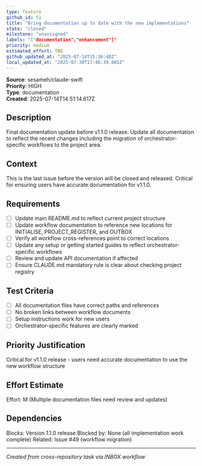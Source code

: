 ```yaml
---
type: feature
github_id: 51
title: "Bring documentation up to date with the new implementations"
state: "closed"
milestone: "unassigned"
labels: "["documentation","enhancement"]"
priority: medium
estimated_effort: TBD
github_updated_at: "2025-07-14T15:36:48Z"
local_updated_at: "2025-07-30T17:46:39.085Z"
---
```


**Source**: sesameh/claude-swift  
**Priority**: HIGH  
**Type**: documentation  
**Created**: 2025-07-14T14:51:14.617Z

## Description
Final documentation update before v1.1.0 release. Update all documentation to reflect the recent changes including the migration of orchestrator-specific workflows to the project area.

## Context
This is the last issue before the version will be closed and released. Critical for ensuring users have accurate documentation for v1.1.0.

## Requirements
- [ ] Update main README.md to reflect current project structure
- [ ] Update workflow documentation to reference new locations for INITIALISE, PROJECT_REGISTER, and OUTBOX
- [ ] Verify all workflow cross-references point to correct locations
- [ ] Update any setup or getting started guides to reflect orchestrator-specific workflows
- [ ] Review and update API documentation if affected
- [ ] Ensure CLAUDE.md mandatory rule is clear about checking project registry

## Test Criteria
- [ ] All documentation files have correct paths and references
- [ ] No broken links between workflow documents
- [ ] Setup instructions work for new users
- [ ] Orchestrator-specific features are clearly marked

## Priority Justification
Critical for v1.1.0 release - users need accurate documentation to use the new workflow structure

## Effort Estimate
Effort: M (Multiple documentation files need review and updates)

## Dependencies
Blocks: Version 1.1.0 release
Blocked by: None (all implementation work complete)
Related: Issue #49 (workflow migration)

---
*Created from cross-repository task via INBOX workflow*
